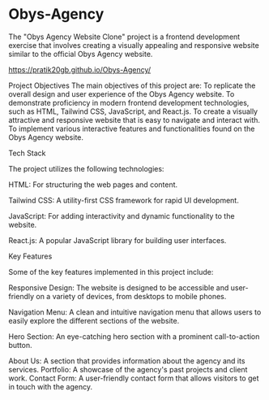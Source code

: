 # Obys-Agency



The "Obys Agency Website Clone" project is a frontend development exercise that involves creating a visually appealing and responsive website similar to the official Obys Agency website. 

https://pratik20gb.github.io/Obys-Agency/

Project Objectives
The main objectives of this project are:
To replicate the overall design and user experience of the Obys Agency website.
To demonstrate proficiency in modern frontend development technologies, such as HTML, Tailwind CSS, JavaScript, and React.js.
To create a visually attractive and responsive website that is easy to navigate and interact with.
To implement various interactive features and functionalities found on the Obys Agency website.

Tech Stack


The project utilizes the following technologies:

HTML: For structuring the web pages and content.

Tailwind CSS: A utility-first CSS framework for rapid UI development.

JavaScript: For adding interactivity and dynamic functionality to the website.

React.js: A popular JavaScript library for building user interfaces.


Key Features


Some of the key features implemented in this project include:

Responsive Design: The website is designed to be accessible and user-friendly on a variety of devices, from desktops to mobile phones.

Navigation Menu: A clean and intuitive navigation menu that allows users to easily explore the different sections of the website.

Hero Section: An eye-catching hero section with a prominent call-to-action button.

About Us: A section that provides information about the agency and its services.
Portfolio: A showcase of the agency's past projects and client work.
Contact Form: A user-friendly contact form that allows visitors to get in touch with the agency.

